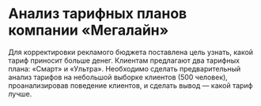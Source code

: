 # Анализ тарифных планов компании «Мегалайн»
Для корректировки рекламого бюджета поставлена цель узнать, какой тариф приносит больше денег. Клиентам предлагают два тарифных плана: «Смарт» и «Ультра».
Необходимо сделать предварительный анализ тарифов на небольшой выборке клиентов (500 человек), проанализировав поведение клиентов, и сделать вывод — какой тариф лучше.
